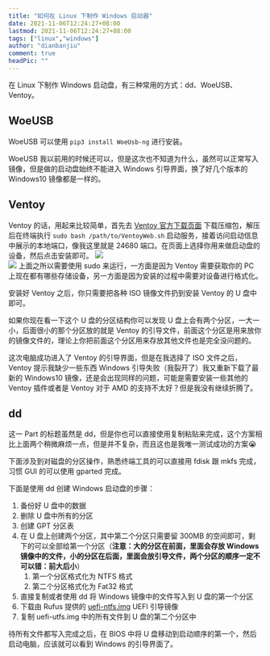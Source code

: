 ```yaml
---
title: "如何在 Linux 下制作 Windows 启动器"
date: 2021-11-06T12:24:27+08:00
lastmod: 2021-11-06T12:24:27+08:00
tags: ["linux","windows"]
author: "dianbanjiu"
comment: true
headPic: ""
---
```


在 Linux 下制作 Windows 启动盘，有三种常用的方式：dd、WoeUSB、Ventoy。  

## WoeUSB

WoeUSB 可以使用 `pip3 install WoeUsb-ng` 进行安装。  

WoeUSB 我以前用的时候还可以，但是这次也不知道为什么，虽然可以正常写入镜像，但是做的启动盘始终不能进入 Windows 引导界面，换了好几个版本的 Windows10 镜像都是一样的。

## Ventoy
Ventoy 的话，用起来比较简单，首先去 [Ventoy 官方下载页面](https://www.ventoy.net/en/download.html) 下载压缩包，解压后在终端执行 `sudo bash /path/to/VentoyWeb.sh` 启动服务，接着访问启动信息中展示的本地端口，像我这里就是 24680 端口。在页面上选择你用来做启动盘的设备，然后点击安装即可。
![](https://i.imgur.com/cH5zfZ3.png)  
![](https://i.imgur.com/F0b0m9S.png)
上面之所以需要使用 sudo 来运行，一方面是因为 Ventoy 需要获取你的 PC 上现在都有哪些存储设备，另一方面是因为安装的过程中需要对设备进行格式化。  

安装好 Ventoy 之后，你只需要把各种 ISO 镜像文件扔到安装 Ventoy 的 U 盘中即可。  

如果你现在看一下这个 U 盘的分区结构你可以发现 U 盘上会有两个分区，一大一小，后面很小的那个分区放的就是 Ventoy 的引导文件，前面这个分区是用来放你的镜像文件的，理论上你把前面这个分区用来存放其他文件也是完全没问题的。

这次电脑成功进入了 Ventoy 的引导界面，但是在我选择了 ISO 文件之后，Ventoy 提示我缺少一些东西 Windows 引导失败（我裂开了）我又重新下载了最新的 Windows10 镜像，还是会出现同样的问题，可能是需要安装一些其他的 Ventoy 插件或者是 Ventoy 对于 AMD 的支持不太好？但是我没有继续折腾了。  

## dd
这一 Part 的标题虽然是 dd，但是你也可以直接使用复制粘贴来完成，这个方案相比上面两个稍微麻烦一点，但是并不复杂，而且这也是我唯一测试成功的方案😭

下面涉及到对磁盘的分区操作，熟悉终端工具的可以直接用 fdisk 跟 mkfs 完成，习惯 GUI 的可以使用 gparted 完成。

下面是使用 dd 创建 Windows 启动盘的步骤：  
1. 备份好 U 盘中的数据
2. 删除 U 盘中所有的分区
3. 创建 GPT 分区表
4. 在 U 盘上创建两个分区，其中第二个分区只需要留 300MB 的空间即可，剩下的可以全部给第一个分区（**注意：大的分区在前面，里面会存放 Windows 镜像中的文件，小的分区在后面，里面会放引导文件，两个分区的顺序一定不可以错：前大后小**）  
   1. 第一个分区格式化为 NTFS 格式
   2. 第二个分区格式化为 Fat32 格式
5. 直接复制或者使用 dd 将 Windows 镜像中的文件写入到 U 盘的第一个分区
6. 下载由 Rufus 提供的 [uefi-ntfs.img](https://github.com/pbatard/rufus/blob/master/res/uefi/uefi-ntfs.img) UEFI 引导镜像
7. 复制 uefi-utfs.img 中的所有文件到 U 盘的第二个分区中

待所有文件都写入完成之后，在 BIOS 中将 U 盘移动到启动顺序的第一个，然后启动电脑，应该就可以看到 Windows 的引导界面了。